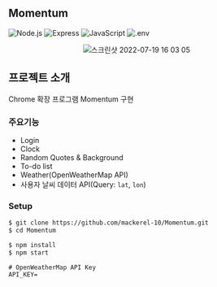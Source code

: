 <h2>Momentum</h2>

<img alt="Node.js" src ="https://img.shields.io/badge/Node.js-993399.svg?style=flat&logo=Node.js&logoColor=white"/></a>
<img alt="Express" src ="https://img.shields.io/badge/Express-000000.svg?style=flat&logo=Express&logoColor=white"/></a>
<img alt="JavaScript" src ="https://img.shields.io/badge/JavaScript-F7DF1E?style=flat&logo=JavaScript&logoColor=white"/></a>
<img alt=".env" src ="https://img.shields.io/badge/.env-ECD53F.svg?style=flat&logo=.env&logoColor=white"/></a>

<div align="center">

![스크린샷 2022-07-19 16 03 05](https://user-images.githubusercontent.com/67633810/179687227-acd8c3a5-f31c-4100-9cb4-1f5da2586bbc.png)

</div>

## 프로젝트 소개

Chrome 확장 프로그램 Momentum 구현

### 주요기능

- Login
- Clock
- Random Quotes & Background
- To-do list
- Weather(OpenWeatherMap API)
- 사용자 날씨 데이터 API(Query: `lat`, `lon`)

### Setup

```bash
$ git clone https://github.com/mackerel-10/Momentum.git
$ cd Momentum

$ npm install
$ npm start
```

```dotenv
# OpenWeatherMap API Key
API_KEY=
```
